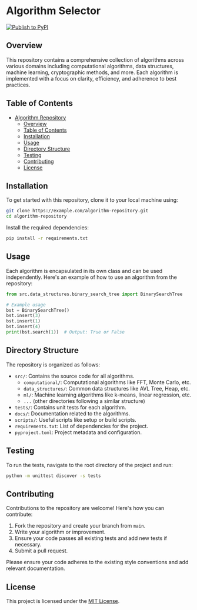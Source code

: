 # Algorithm Selector

[![Publish to PyPI](https://github.com/thomasthaddeus/AlgorithmSelector/actions/workflows/workflow.yml/badge.svg)](https://github.com/thomasthaddeus/AlgorithmSelector/actions/workflows/workflow.yml)

## Overview

This repository contains a comprehensive collection of algorithms across various domains including computational algorithms, data structures, machine learning, cryptographic methods, and more. Each algorithm is implemented with a focus on clarity, efficiency, and adherence to best practices.

## Table of Contents

- [Algorithm Repository](#algorithm-repository)
  - [Overview](#overview)
  - [Table of Contents](#table-of-contents)
  - [Installation](#installation)
  - [Usage](#usage)
  - [Directory Structure](#directory-structure)
  - [Testing](#testing)
  - [Contributing](#contributing)
  - [License](#license)

## Installation

To get started with this repository, clone it to your local machine using:

```bash
git clone https://example.com/algorithm-repository.git
cd algorithm-repository
```

Install the required dependencies:

```bash
pip install -r requirements.txt
```

## Usage

Each algorithm is encapsulated in its own class and can be used independently. Here's an example of how to use an algorithm from the repository:

```python
from src.data_structures.binary_search_tree import BinarySearchTree

# Example usage
bst = BinarySearchTree()
bst.insert(3)
bst.insert(1)
bst.insert(4)
print(bst.search(1))  # Output: True or False
```

## Directory Structure

The repository is organized as follows:

- `src/`: Contains the source code for all algorithms.
  - `computational/`: Computational algorithms like FFT, Monte Carlo, etc.
  - `data_structures/`: Common data structures like AVL Tree, Heap, etc.
  - `ml/`: Machine learning algorithms like k-means, linear regression, etc.
  - `...` (other directories following a similar structure)
- `tests/`: Contains unit tests for each algorithm.
- `docs/`: Documentation related to the algorithms.
- `scripts/`: Useful scripts like setup or build scripts.
- `requirements.txt`: List of dependencies for the project.
- `pyproject.toml`: Project metadata and configuration.

## Testing

To run the tests, navigate to the root directory of the project and run:

```bash
python -m unittest discover -s tests
```

## Contributing

Contributions to the repository are welcome! Here's how you can contribute:

1. Fork the repository and create your branch from `main`.
2. Write your algorithm or improvement.
3. Ensure your code passes all existing tests and add new tests if necessary.
4. Submit a pull request.

Please ensure your code adheres to the existing style conventions and add relevant documentation.

## License

This project is licensed under the [MIT License](LICENSE.txt).
